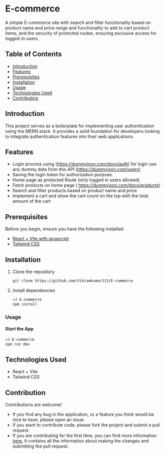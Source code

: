 # E-commerce 

A simple E-commerce site with search and filter functionality based on product name and price range and functionality to add to cart product items,  and the security of protected routes, ensuring exclusive access for logged-in users. 

## Table of Contents
- [Introduction](#introduction)
- [Features](#features)
- [Prerequisites](#prerequisites)
- [Installation](#installation)
- [Usage](#usage)
- [Technologies Used](#technologies-used)
- [Contributing](#contributing)

## Introduction
This project serves as a boilerplate for implementing user authentication using the MERN stack. It provides a solid foundation for developers looking to integrate authentication features into their web applications.

## Features
- Login process using (https://dummyjson.com/docs/auth)
  for login use any dummy data from this API (https://dummyjson.com/users) 
- Saving the login token for authorization purpose.
- Home page as protected Route (only logged in users allowed)
- Fetch products on home page ( https://dummyjson.com/docs/products)
- Search and filter products based on product name and price
- Implement a cart and show the cart count on the top with the total amount of the cart

## Prerequisites
Before you begin, ensure you have the following installed:
- [React + Vite with javascript](https://vitejs.dev/guide/)
- [Tailwind CSS](https://tailwindcss.com/docs/guides/vite)

## Installation
1. Clone the repository
    ```bash
    git clone https://github.com/Vikramkumar113/E-commerce
    ```

2. Install dependencies
    ```bash
    cd E-commerce
    npm install
    ```

### Usage
#### Start the App
```bash
cd E-commerce
npm run dev
```

## Technologies Used
- React + Vite
- Tailwind CSS

## Contribution
Contributions are welcome! 

- If you find any bug in the application, or a feature you think would be nice to have, please open an issue.
- If you want to contribute code, please fork the project and submit a pull request.
- If you are contributing for the first time, you can find more information [here.](https://www.freecodecamp.org/news/how-to-contribute-to-open-source-projects-beginners-guide/) It contains all the information about making the changes and submitting the pull request.
